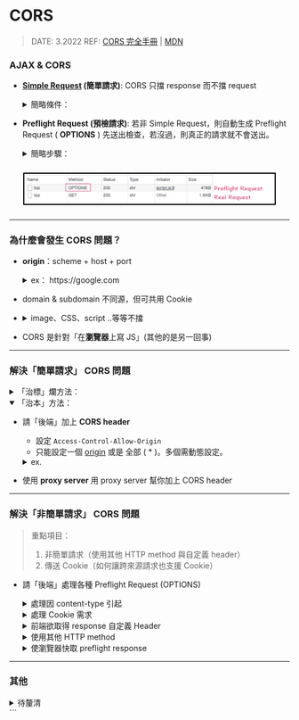 <style> 
.imgBox{
  display: flex; 
  flex-direction: column; 
  margin: 5%; 
  justify-content: center;
  border: 2px solid black;
}
</style>

<!--  style  -->

[mdn]: https://developer.mozilla.org/zh-TW/docs/Web
[cors 完全手冊]: https://blog.huli.tw/2021/02/19/cors-guide-1/
[simple request]: https://developer.mozilla.org/zh-TW/docs/Web/HTTP/CORS#%E7%B0%A1%E5%96%AE%E8%AB%8B%E6%B1%82
[把 fetch mode 設成 no-cors]: https://stackoverflow.com/questions/43262121/trying-to-use-fetch-and-pass-in-mode-no-cors/43268098
[origin]: #為什麼會發生-cors-問題
[res.header]: http://expressjs.com/en/api.html#res.set

<!-- ref -->

# CORS

> DATE: 3.2022
> REF: [CORS 完全手冊] | [MDN]

### AJAX & CORS

- **[Simple Request] (簡單請求)**: CORS 只擋 response 而不擋 request
  <details close>
  <summary>簡略條件：</summary>

  - GET 或 POST
  - 無自訂的 header
  - Content-Type 三選一：`application/x-www-form-urlencoded`, `multipart/form-data`, `text/plain`

</details>

- **Preflight Request (預檢請求)**: 若非 Simple Request，則自動生成 Preflight Request ( **OPTIONS** ) 先送出檢查，若沒過，則真正的請求就不會送出。
  <details close>
  <summary>簡略步驟：</summary>

  1. 瀏覽器自動生成兩個 Header：

  ```
  ex.
  Access-Control-Request-Headers: content-type
  Access-Control-Request-Method: POST
  ```

  2. 以 OPTIONS 方式發出請求

</details>

  <div class="imgBox" >
    <img src="../image/Preflight%20Request.png" alt="Discussion_array.png" />
  </div>

---

### 為什麼會發生 CORS 問題？

- **origin**：scheme + host + port

    <details close>
    <summary>ex： https://google.com</summary>
    
    - 名詞：
      - scheme：`https`
      - host：`google.com`
      - port：若沒有指定，預設 http：80, https：443
    - 同源： `https://google.com & https://google.com/api`
    - 不同源：
      1. `https://google.com & http://google.com`
      2. `https://google.com & https://google.com：3000`
      3. `https://google.com & https://api.google.com`
        **(domain & subdomain 不同源，可共用 Cookie)**
      4. `https://api.google.com & https://data.google.com`

    </details>

- domain & subdomain 不同源，但可共用 Cookie

- <details close><summary>image、CSS、script ..等等不擋</summary>

  - 載入後只有瀏覽器知道內容 (無法用程式讀取)
    --> 無法把結果外傳
    --> 較無資料外洩問題

  </details>

- CORS 是針對「在**瀏覽器**上寫 JS」(其他的是另一回事)

---

### 解決「簡單請求」 CORS 問題

<details close>
<summary>「治標」爛方法：</summary>

- 關掉瀏覽器的安全性設置
- [把 fetch mode 設成 no-cors]：
  我發 request 給 no-cors header 的資源，我不要 response
  --> 絕對沒有 response
- 不要用 AJAX 拿資料 (用 JSONP, JSON with Padding) - JSONP: script 標籤 - AJAX: XMLHttpRequest 或是 fetch
</details>

<details open>
<summary>「治本」方法：</summary>

- 請「後端」加上 **CORS header**

  - 設定 `Access-Control-Allow-Origin`
  - 只能設定一個 [origin] 或是 全部 ( \* )。多個需動態設定。

  <details close>
  <summary>ex. </summary>

  > REF： [res.header]>

  ```
  res.header('Access-Control-Allow-Origin', <ORIGIN || '*'>)
  ```

  </details>

- 使用 **proxy server**
  用 proxy server 幫你加上 CORS header

</details>

---

### 解決「非簡單請求」 CORS 問題

> 重點項目：
>
> 1. 非簡單請求（使用其他 HTTP method 與自定義 header）
> 2. 傳送 Cookie（如何讓跨來源請求也支援 Cookie）

- 請「後端」處理各種 Preflight Request (OPTIONS)

    <details close>
    <summary>處理因 content-type 引起</summary>

  - 設定 `Access-Control-Allow-Headers`，除了：
    - application/x-www-form-urlencoded
    - multipart/form-data
    - text/plain

  ***

  > REF： [res.header] | <[ORIGIN]>

  ```
  app.options('/form', (req, res) => {
    res.header('Access-Control-Allow-Origin', <ORIGIN || '*'>)
    res.header('Access-Control-Allow-Headers', 'content-type')
    res.end()
  })
  ```

    </details>

    <details close>
    <summary>處理 Cookie 需求</summary>

  - 跨來源請求，預設不會帶上 Cookie
  - Client 加入 `credentials: 'include'`
  - Server 設定 `Access-Control-Allow-Credentials` 為 true
  - `Access-Control-Allow-Origin` 不能是 \*，要指定 [origin]

  ***

  > REF： [res.header] | <[ORIGIN]>

  ```
  app.post('/form', (req, res) => {
    res.header('Access-Control-Allow-Origin', <ORIGIN>)
    res.header('Access-Control-Allow-Credentials', true)
  })

  app.options('/form', (req, res) => {
    res.header('Access-Control-Allow-Origin', <ORIGIN>)
    res.header('Access-Control-Allow-Credentials', true)
    res.header('Access-Control-Allow-Headers', 'content-type, X-App-Version')
    res.end()
  })
  ```

    </details>

    <details close>
    <summary>前端欲取得 response 自定義 Header</summary>

  - 設定 `Access-Control-Expose-Headers` (將該 Header 暴露)

  ***

  > REF： [res.header] | <[ORIGIN]>

  ```
  app.get('/', (req, res) => {
    res.header('X-List-Version', '1.3')
    res.header('Access-Control-Allow-Origin', <ORIGIN || '*'>)
    res.header('Access-Control-Expose-Headers', 'X-List-Version')
  })
  ```

    </details>

    <details close>
    <summary>使用其他 HTTP method</summary>

  - 設定 `Access-Control-Allow-Methods` (除了 GET、HEAD、POST)

  ***

  > REF： [res.header] | <[ORIGIN]>

  ```
  app.options('/form', (req, res) => {
    res.header('Access-Control-Allow-Origin', <ORIGIN || '*'>)
    res.header('Access-Control-Allow-Methods', 'PATCH')
    res.end()
  })
  ```

    </details>

    <details close>
    <summary>使瀏覽器快取 preflight response</summary>

  - 設定 `Access-Control-Max-Age` 的秒數，單位 秒

  ***

  > REF： [res.header] | <[ORIGIN]>

  ```
  app.options('/form', (req, res) => {
    res.header('Access-Control-Allow-Origin', <ORIGIN || '*'>)
    res.header('Access-Control-Max-Age', 300)
    res.end()
  })
  ```

    </details>

---

### 其他

<details close><summary>待釐清</summary>

- 今天會有 same-origin policy 跟 CORS，是因為我們「在瀏覽器上寫 JS」，所以受到執行環境的限制。如果我們今天寫的是 Node.js，就完全沒有這些問題，想拿什麼就拿什麼，不會有人擋我們?
-

</details>
```
